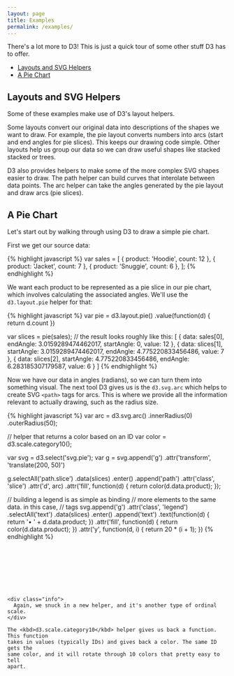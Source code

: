 ```yaml
---
layout: page
title: Examples
permalink: /examples/
---
```


There's a lot more to D3! This is just a quick tour of some other stuff D3
has to offer.

- [Layouts and SVG Helpers](#layouts-and-svg-helpers)
- [A Pie Chart](#a-pie-chart)

## Layouts and SVG Helpers

Some of these examples make use of D3's layout helpers.

Some layouts convert our original data into descriptions of the shapes we want
to draw. For example, the pie layout converts numbers into arcs (start and end
angles for pie slices). This keeps our drawing code simple. Other
layouts help us group our data so we can draw useful shapes like stacked stacked
or trees.

D3 also provides helpers to make some of the more complex SVG shapes easier to
draw. The path helper can build curves that interolate between data points. The
arc helper can take the angles generated by the pie layout and draw arcs (pie slices).

## A Pie Chart

Let's start out by walking through using D3 to draw a simple pie chart.

First we get our source data:

<div class="ex-exec example-row-1">
  <div class="example example-source">
    {% highlight javascript %}
var sales = [
  { product: 'Hoodie',  count: 12 },
  { product: 'Jacket',  count: 7 },
  { product: 'Snuggie', count: 6 },
];
    {% endhighlight %}
  </div>
</div>

We want each product to be represented as a pie slice in our pie chart, which
involves calculating the associated angles. We'll use the `d3.layout.pie` helper
for that:

<div class="ex-exec example-row-1">
  <div class="example example-source">
    {% highlight javascript %}
var pie = d3.layout.pie()
  .value(function(d) { return d.count })

var slices = pie(sales);
// the result looks roughly like this:
[
  {
    data: sales[0],
    endAngle: 3.0159289474462017,
    startAngle: 0,
    value: 12
  },
  {
    data: slices[1],
    startAngle: 3.0159289474462017,
    endAngle: 4.775220833456486,
    value: 7
  },
  {
    data: slices[2],
    startAngle: 4.775220833456486,
    endAngle: 6.283185307179587,
    value: 6
  }
]
    {% endhighlight %}
  </div>
</div>

Now we have our data in angles (radians), so we can turn them into something
visual. The next tool D3 gives us is the `d3.svg.arc` which helps to create
SVG `<path>` tags for arcs. This is where we provide all the information relevant
to actually drawing, such as the radius size.

<div class="ex-exec example-row-2">
  <div class="example example-source">
    {% highlight javascript %}
var arc = d3.svg.arc()
  .innerRadius(0)
  .outerRadius(50);

// helper that returns a color based on an ID
var color = d3.scale.category10();

var svg = d3.select('svg.pie');
var g = svg.append('g')
  .attr('transform', 'translate(200, 50)')

g.selectAll('path.slice')
  .data(slices)
    .enter()
      .append('path')
        .attr('class', 'slice')
        .attr('d', arc)
        .attr('fill', function(d) {
          return color(d.data.product);
        });

// building a legend is as simple as binding
// more elements to the same data. in this case,
// <text> tags
svg.append('g')
  .attr('class', 'legend')
    .selectAll('text')
    .data(slices)
      .enter()
        .append('text')
          .text(function(d) { return '• ' + d.data.product; })
          .attr('fill', function(d) { return color(d.data.product); })
          .attr('y', function(d, i) { return 20 * (i + 1); })
    {% endhighlight %}
  </div>

  <div class="example">
    <div>
      <svg class="pie" width="300" height="100"></svg>
    </div>

    <div class="info">
      Again, we snuck in a new helper, and it's another type of ordinal scale.
    </div>

    The <kbd>d3.scale.category10</kbd> helper gives us back a function. This function
    takes in values (typically IDs) and gives back a color. The same ID gets the
    same color, and it will rotate through 10 colors that pretty easy to tell
    apart.
  </div>
</div>

<script type="text/javascript" src="{{ "/javascripts/examples.js" | prepend: site.baseurl }}"></script>